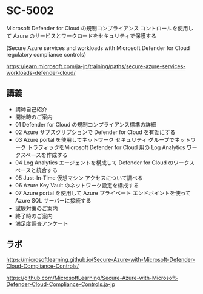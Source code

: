 # SC-5002

Microsoft Defender for Cloud の規制コンプライアンス コントロールを使用して Azure のサービスとワークロードをセキュリティで保護する

(Secure Azure services and workloads with Microsoft Defender for Cloud regulatory compliance controls)

https://learn.microsoft.com/ja-jp/training/paths/secure-azure-services-workloads-defender-cloud/


## 講義

- 講師自己紹介
- 開始時のご案内
- 01 Defender for Cloud の規制コンプライアンス標準の詳細
- 02 Azure サブスクリプションで Defender for Cloud を有効にする
- 03 Azure portal を使用してネットワーク セキュリティ グループでネットワーク トラフィックをMicrosoft Defender for Cloud 用の Log Analytics ワークスペースを作成する
- 04 Log Analytics エージェントを構成して Defender for Cloud のワークスペースと統合する
- 05 Just-In-Time 仮想マシン アクセスについて調べる
- 06 Azure Key Vault のネットワーク設定を構成する
- 07 Azure portal を使用して Azure プライベート エンドポイントを使って Azure SQL サーバーに接続する
- 試験対策のご案内
- 終了時のご案内
- 満足度調査アンケート


## ラボ

https://microsoftlearning.github.io/Secure-Azure-with-Microsoft-Defender-Cloud-Compliance-Controls/

https://github.com/MicrosoftLearning/Secure-Azure-with-Microsoft-Defender-Cloud-Compliance-Controls.ja-jp

